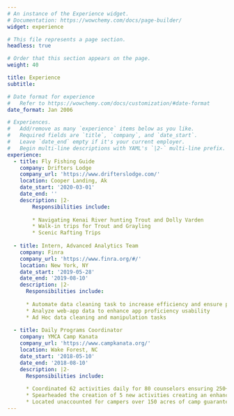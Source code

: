 ```yaml
---
# An instance of the Experience widget.
# Documentation: https://wowchemy.com/docs/page-builder/
widget: experience

# This file represents a page section.
headless: true

# Order that this section appears on the page.
weight: 40

title: Experience
subtitle:

# Date format for experience
#   Refer to https://wowchemy.com/docs/customization/#date-format
date_format: Jan 2006

# Experiences.
#   Add/remove as many `experience` items below as you like.
#   Required fields are `title`, `company`, and `date_start`.
#   Leave `date_end` empty if it's your current employer.
#   Begin multi-line descriptions with YAML's `|2-` multi-line prefix.
experience:
  - title: Fly Fishing Guide
    company: Drifters Lodge
    company_url: 'https://www.drifterslodge.com/'
    location: Cooper Landing, Ak
    date_start: '2020-03-01'
    date_end: ''
    description: |2-
        Responsibilities include:
        
        * Navigating Kenai River hunting Trout and Dolly Varden
        * Walk-in trips for Trout and Grayling
        * Scenic Rafting Trips
        
  - title: Intern, Advanced Analytics Team
    company: Finra
    company_url: 'https://www.finra.org/#/'
    location: New York, NY
    date_start: '2019-05-28'
    date_end: '2019-08-10'
    description: |2-
      Responsibilities include:
      
      * Automate data cleaning task to increase efficiency and ensure precise results
      * Analyze web-app data to enhance app proficiency usability
      * Ad Hoc data cleaning and manipulation tasks
      
  - title: Daily Programs Coordinator
    company: YMCA Camp Kanata
    company_url: 'https://www.campkanata.org/'
    location: Wake Forest, NC
    date_start: '2018-05-10'
    date_end: '2018-08-10'
    description: |2-
      Responsibilities include:
      
      * Coordinated 62 activities daily for 80 counselors ensuring 250+ campers learn diverse sets of skills ranging from archery and hiking to kayaking and swimming
      * Spearheaded the creation of 5 new activities creating an enhanced camp curriculum to better meet needs
      * Located unaccounted for campers over 150 acres of camp guaranteeing camper safety
---
```

